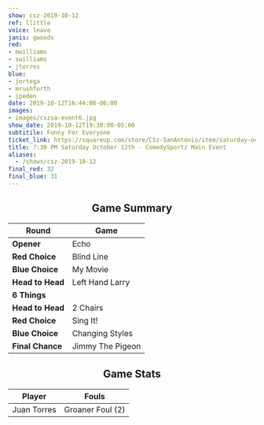 ```yaml
---
show: csz-2019-10-12
ref: llittle
voice: lnave
janis: gwoods
red:
- mwilliams
- swilliams
- jtorres
blue:
- jortega
- mrushforth
- jpeden
date: 2019-10-12T16:44:08-06:00
images:
- images/cszsa-event6.jpg
show_date: 2019-10-12T19:30:00-05:00
subtitile: Funny For Everyone
ticket_link: https://squareup.com/store/CSz-SanAntonio/item/saturday-oct-th-pm-comedysportz-main-event-1
title: 7:30 PM Saturday October 12th - ComedySportz Main Event
aliases:
  - /shows/csz-2019-10-12
final_red: 32
final_blue: 31
---
```


<center>

## Game Summary

| **Round** | **Game** |
|--------------|------|
| **Opener**       |Echo|
| **Red Choice**   |Blind Line|
| **Blue Choice**  |My Movie|
| **Head to Head** |Left Hand Larry|
| **6 Things**     |      |
| **Head to Head** |2 Chairs|
| **Red Choice**   |Sing It!|
| **Blue Choice**  |Changing Styles|
| **Final Chance** |Jimmy The Pigeon|

## Game Stats

| **Player** | **Fouls** |
|--------|-------|
|Juan Torres|Groaner Foul (2)|

</center>
